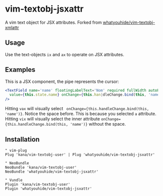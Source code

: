 # vim-textobj-jsxattr

A vim text object for JSX attributes. Forked from
[whatyouhide/vim-textobj-xmlattr](https://github.com/whatyouhide/vim-textobj-xmlattr)

## Usage

Use the text-objects `ix` and `ax` to operate on JSX attributes.

## Examples

This is a JSX component, the pipe represents the cursor:
``` jsx
<TextField name='name' floatingLabelText='Nom' required fullWidth autoFocus
  value={this.state.name} onChange={this.han|dleChange.bind(this, 'name')}
/>
```

Hitting `vax` will visually select ` onChange={this.handleChange.bind(this, 'name')}`.
Notice the space before. This is because you selected `a` attribute. Hitting
`vix` will visually select the inner attribute
`onChange={this.handleChange.bind(this, 'name')}` without the space.

## Installation

``` viml
" vim-plug
Plug 'kana/vim-textobj-user' | Plug 'whatyouhide/vim-textobj-jsxattr'

" NeoBundle
NeoBundle 'kana/vim-textobj-user'
NeoBundle 'whatyouhide/vim-textobj-jsxattr'

" Vundle
Plugin 'kana/vim-textobj-user'
Plugin 'whatyouhide/vim-textobj-jsxattr'
```
